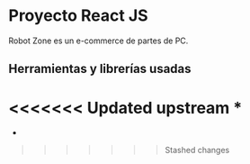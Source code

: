 # Proyecto React JS

Robot Zone es un e-commerce de partes de PC.

## Herramientas y librerías usadas

<<<<<<< Updated upstream
*
=======
*
>>>>>>> Stashed changes
